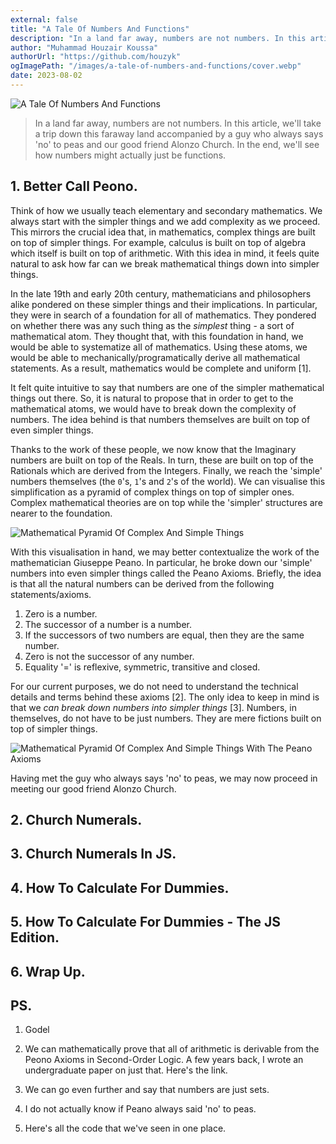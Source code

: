 ```yaml
---
external: false
title: "A Tale Of Numbers And Functions"
description: "In a land far away, numbers are not numbers. In this article, we'll take a trip down this faraway land accompanied by a guy who always says 'no' to peas and our good friend Alonzo Church. In the end, we'll see how numbers might actually just be functions."
author: "Muhammad Houzair Koussa"
authorUrl: "https://github.com/houzyk"
ogImagePath: "/images/a-tale-of-numbers-and-functions/cover.webp"
date: 2023-08-02
---
```

![A Tale Of Numbers And Functions](/images/a-tale-of-numbers-and-functions/cover.webp)

> In a land far away, numbers are not numbers. In this article, we'll take a trip down this faraway land accompanied by a guy who always says 'no' to peas and our good friend Alonzo Church. In the end, we'll see how numbers might actually just be functions.

## 1. Better Call Peono.

Think of how we usually teach elementary and secondary mathematics. We always start with the simpler things and we add complexity as we proceed. This mirrors the crucial idea that, in mathematics, complex things are built on top of simpler things. For example, calculus is built on top of algebra which itself is built on top of arithmetic. With this idea in mind, it feels quite natural to ask how far can we break mathematical things down into simpler things.

In the late 19th and early 20th century, mathematicians and philosophers alike pondered on these simpler things and their implications. In particular, they were in search of a foundation for all of mathematics. They pondered on whether there was any such thing as the *simplest* thing - a sort of mathematical atom. They thought that, with this foundation in hand, we would be able to systematize all of mathematics. Using these atoms, we would be able to mechanically/programatically derive all mathematical statements. As a result, mathematics would be complete and uniform [1].

It felt quite intuitive to say that numbers are one of the simpler mathematical things out there. So, it is natural to propose that in order to get to the mathematical atoms, we would have to break down the complexity of numbers. The idea behind is that numbers themselves are built on top of even simpler things.

Thanks to the work of these people, we now know that the Imaginary numbers are built on top of the Reals. In turn, these are built on top of the Rationals which are derived from the Integers. Finally, we reach the 'simple' numbers themselves (the `0`'s, `1`'s and `2`'s of the world). We can visualise this simplification as a pyramid of complex things on top of simpler ones. Complex mathematical theories are on top while the 'simpler' structures are nearer to the foundation.

![Mathematical Pyramid Of Complex And Simple Things](/images/a-tale-of-numbers-and-functions/Mathematical_Pyramid_Of_Complex_And_Simple_Things.webp)


With this visualisation in hand, we may better contextualize the work of the mathematician Giuseppe Peano. In particular, he broke down our 'simple' numbers into even simpler things called the Peano Axioms. Briefly, the idea is that all the natural numbers can be derived from the following statements/axioms.

1. Zero is a number.
2. The successor of a number is a number.
3. If the successors of two numbers are equal, then they are the same number.
4. Zero is not the successor of any number.
5. Equality '=' is reflexive, symmetric, transitive and closed.


For our current purposes, we do not need to understand the technical details and terms behind these axioms [2]. The only idea to keep in mind is that we *can break down numbers into simpler things* [3]. Numbers, in themselves, do not have to be just numbers. They are mere fictions built on top of simpler things.

![Mathematical Pyramid Of Complex And Simple Things With The Peano Axioms](/images/a-tale-of-numbers-and-functions/Mathematical_Pyramid_Of_Complex_And_Simple_Things_With_The_Peano_Axioms.webp)

Having met the guy who always says 'no' to peas, we may now proceed in meeting our good friend Alonzo Church.

## 2. Church Numerals.

## 3. Church Numerals In JS.

## 4. How To Calculate For Dummies.

## 5. How To Calculate For Dummies - The JS Edition.

## 6. Wrap Up.

## PS.

1. Godel

2. We can mathematically prove that all of arithmetic is derivable from the Peono Axioms in Second-Order Logic. A few years back, I wrote an undergraduate paper on just that. Here's the link.

2. We can go even further and say that numbers are just sets.

3. I do not actually know if Peano always said 'no' to peas.

3. Here's all the code that we've seen in one place.
